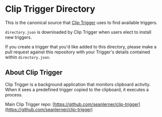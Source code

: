 # Clip Trigger Directory

This is the canonical source that [Clip Trigger](https://github.com/seanlerner/clip-trigger) uses to find available triggers.

`directory.json` is downloaded by Clip Trigger when users elect to install new triggers.

If you create a trigger that you'd like added to this directory, please make a pull request against this repository with your Trigger's details contained within `directory.json`.

## About Clip Trigger

Clip Trigger is a background application that monitors clipboard activity. When it sees a predefined trigger copied to the clipboard, it executes a process.

Main Clip Trigger repo: [https://github.com/seanlerner/clip-trigger](https://github.com/seanlerner/clip-trigger)
